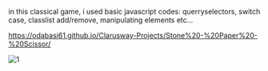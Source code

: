 in this classical game, i used basic javascript codes: querryselectors, switch case, classlist add/remove, manipulating elements etc...

https://odabasi61.github.io/Clarusway-Projects/Stone%20-%20Paper%20-%20Scissor/

![1](https://user-images.githubusercontent.com/114237174/212778223-bdef0c06-53f6-4fa8-9ae5-dcc7a490b359.png)
